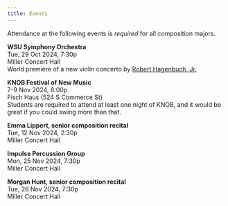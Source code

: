 ```yaml
---
title: Events
---
```


Attendance at the following events is _required_ for all composition majors. 

**WSU Symphony Orchestra**  
Tue, 29 Oct 2024, 7:30p  
Miller Concert Hall  
World premiere of a new violin concerto by [Robert Hagenbuch, Jr.](https://www.roberthagenbuchjr.com/)

**KNOB Festival of New Music**  
7-9 Nov 2024, 8:00p  
Fisch Haus (524 S Commerce St)  
Students are required to attend at least one night of KNOB, and it would be great if you could swing more than that.

**Emma Lippert, senior composition recital**  
Tue, 12 Nov 2024, 2:30p  
Miller Concert Hall  

**Impulse Percussion Group**  
Mon, 25 Nov 2024, 7:30p  
Miller Concert Hall  

**Morgan Hunt, senior composition recital**  
Tue, 26 Nov 2024, 7:30p  
Miller Concert Hall  
